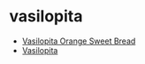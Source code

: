 # vasilopita

 * [Vasilopita Orange Sweet Bread](../index/v/vasilopita-orange-sweet-bread.json)
 * [Vasilopita](../index/v/vasilopita.json)
